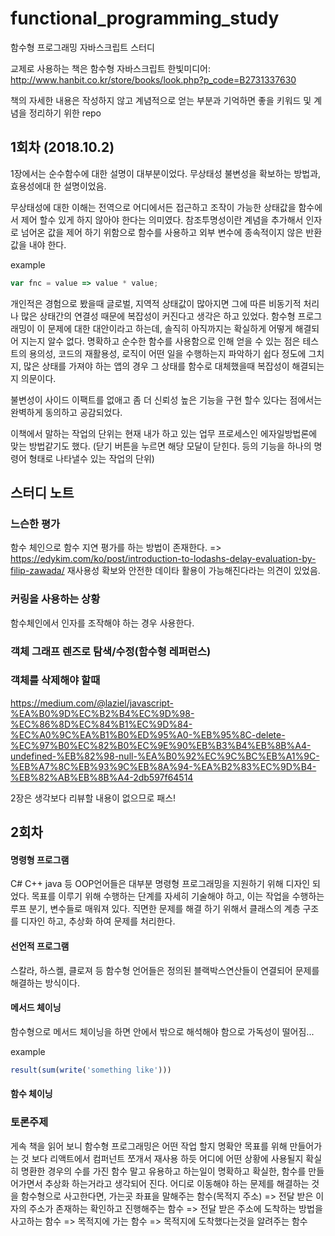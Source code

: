 # functional_programming_study

함수형 프로그래밍 자바스크립트 스터디

교제로 사용하는 책은 함수형 자바스크립트 한빛미디어: http://www.hanbit.co.kr/store/books/look.php?p_code=B2731337630

책의 자세한 내용은 작성하지 않고 계념적으로 얻는 부분과 기억하면 좋을 키워드 및 계념을 정리하기 위한 repo

## 1회차 (2018.10.2)

1장에서는 순수함수에 대한 설명이 대부분이었다. 무상태성 불변성을 확보하는 방법과, 효용성에대 한 설명이었음.

무상태성에 대한 이해는 전역으로 어디에서든 접근하고 조작이 가능한 상태값을 함수에서 제어 할수 있게 하지 않아야 한다는 의미였다.
참조투명성이란 계념을 추가해서 인자로 넘어온 값을 제어 하기 위함으로 함수를 사용하고 외부 변수에 종속적이지 않은 반환값을 내야 한다.

example
```js
var fnc = value => value * value;
```

개인적은 경험으로 봤을때 글로벌, 지역적 상태값이 많아지면 그에 따른 비동기적 처리나 많은 상태간의 연결성 때문에 복잡성이 커진다고 생각은 하고 있었다.
함수형 프로그래밍이 이 문제에 대한 대안이라고 하는데, 솔직히 아직까지는 확실하게 어떻게 해결되어 지는지 알수 없다.
명확하고 순수한 함수를 사용함으로 인해 얻을 수 있는 점은 테스트의 용의성, 코드의 재활용성, 로직이 어떤 일을 수행하는지 파악하기 쉽다 정도에 그치지,
많은 상태를 가져야 하는 앱의 경우 그 상태를 함수로 대체했을때 복잡성이 해결되는지 의문이다.

불변성이 사이드 이팩트를 없애고 좀 더 신뢰성 높은 기능을 구현 할수 있다는 점에서는 완벽하게 동의하고 공감되었다.

이책에서 말하는 작업의 단위는 현재 내가 하고 있는 업무 프로세스인 에자일방법론에 맞는 방법같기도 했다. (닫기 버튼을 누르면 해당 모달이 닫힌다. 등의 기능을 하나의 명령어 형태로 나타낼수 있는 작업의 단위)


## 스터디 노트

### 느슨한 평가
함수 체인으로 함수 지연 평가를 하는 방법이 존재한다. => https://edykim.com/ko/post/introduction-to-lodashs-delay-evaluation-by-filip-zawada/
재사용성 확보와 안전한 데이타 활용이 가능해진다라는 의견이 있었음.

### 커링을 사용하는 상황
함수체인에서 인자를 조작해야 하는 경우 사용한다.

### 객체 그래프 렌즈로 탐색/수정(함수형 레퍼런스)

### 객체를 삭제해야 할때
https://medium.com/@laziel/javascript-%EA%B0%9D%EC%B2%B4%EC%9D%98-%EC%86%8D%EC%84%B1%EC%9D%84-%EC%A0%9C%EA%B1%B0%ED%95%A0-%EB%95%8C-delete-%EC%97%B0%EC%82%B0%EC%9E%90%EB%B3%B4%EB%8B%A4-undefined-%EB%82%98-null-%EA%B0%92%EC%9C%BC%EB%A1%9C-%EB%A7%8C%EB%93%9C%EB%8A%94-%EA%B2%83%EC%9D%B4-%EB%82%AB%EB%8B%A4-2db597f64514


2장은 생각보다 리뷰할 내용이 없으므로 패스!


## 2회차

#### 명령형 프로그램
C# C++ java 등 OOP언어들은 대부분 명령형 프로그래밍을 지원하기 위해 디자인 되었다. 목표를 이루기 위해 수행하는 단계를 자세히 기술해야 하고, 이는 작업을 수행하는 루프 분기, 변수들로 매워져 있다. 직면한 문제를 해결 하기 위해서 클래스의 계층 구조를 디자인 하고, 추상화 하여 문제를 처리한다.

#### 선언적 프로그램
스칼라, 하스켈, 클로져 등 함수형 언어들은 정의된 블랙박스연산들이 연결되어 문제를 해결하는 방식이다.

#### 메서드 체이닝
함수형으로 메서드 체이닝을 하면 안에서 밖으로 해석해야 함으로 가독성이 떨어짐...

example
```js
result(sum(write('something like')))
```


#### 함수 체이닝




### 토론주제

게속 책을 읽어 보니 함수형 프로그래밍은 어떤 작업 할지 명확안 목표를 위해 만들어가는 것 보다 리액트에서 컴퍼넌트 쪼개서 재사용 하듯 어디에 어떤 상황에 사용될지 확실히 명환한 경우의 수를 가진 함수 말고 유용하고 하는일이 명확하고 확실한, 함수를 만들어가면서 추상화 하는거라고 생각되어 진다.
어디로 이동해야 하는 문제를 해결하는 것을 함수형으로 사고한다면, 가는곳 좌표을 말해주는 함수(목적지 주소) => 전달 받은 이자의 주소가 존재하는 확인하고 진행해주는 함수 => 전달 받은 주소에 도착하는 방법을 사고하는 함수 => 목적지에 가는 함수 => 목적지에 도착했다는것을 알려주는 함수


